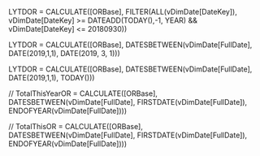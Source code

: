 LYTDOR = CALCULATE([ORBase], FILTER(ALL(vDimDate[DateKey]), vDimDate[DateKey] >= DATEADD(TODAY(),-1, YEAR) &&  vDimDate[DateKey] <= 20180930))


LYTDOR = CALCULATE([ORBase], DATESBETWEEN(vDimDate[FullDate], DATE(2019,1,1), DATE(2019, 3, 1)))


LYTDOR = CALCULATE([ORBase], DATESBETWEEN(vDimDate[FullDate], DATE(2019,1,1), TODAY()))


//
TotalThisYearOR = CALCULATE([ORBase], DATESBETWEEN(vDimDate[FullDate], FIRSTDATE(vDimDate[FullDate]), ENDOFYEAR(vDimDate[FullDate])))

//
TotalThisOR = CALCULATE([ORBase], DATESBETWEEN(vDimDate[FullDate], FIRSTDATE(vDimDate[FullDate]), ENDOFYEAR(vDimDate[FullDate])))
